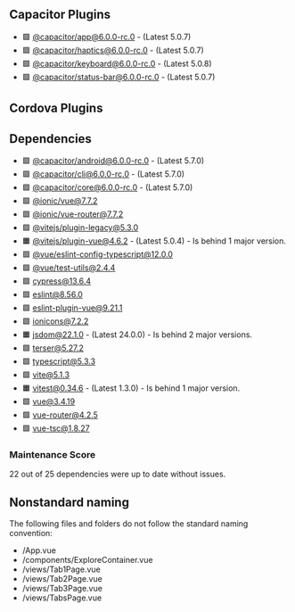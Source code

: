 ## Capacitor Plugins

- 🟩 [@capacitor/app@6.0.0-rc.0](https://github.com/ionic-team/capacitor-plugins.git) - (Latest 5.0.7)
- 🟩 [@capacitor/haptics@6.0.0-rc.0](https://github.com/ionic-team/capacitor-plugins.git) - (Latest 5.0.7)
- 🟩 [@capacitor/keyboard@6.0.0-rc.0](https://github.com/ionic-team/capacitor-plugins.git) - (Latest 5.0.8)
- 🟩 [@capacitor/status-bar@6.0.0-rc.0](https://github.com/ionic-team/capacitor-plugins.git) - (Latest 5.0.7)
## Cordova Plugins

## Dependencies

- 🟩 [@capacitor/android@6.0.0-rc.0](https://github.com/ionic-team/capacitor.git) - (Latest 5.7.0)
- 🟩 [@capacitor/cli@6.0.0-rc.0](https://github.com/ionic-team/capacitor.git) - (Latest 5.7.0)
- 🟩 [@capacitor/core@6.0.0-rc.0](https://github.com/ionic-team/capacitor.git) - (Latest 5.7.0)
- 🟩 [@ionic/vue@7.7.2](https://github.com/ionic-team/ionic-framework.git)
- 🟩 [@ionic/vue-router@7.7.2](https://github.com/ionic-team/ionic-framework.git)
- 🟩 [@vitejs/plugin-legacy@5.3.0](https://github.com/vitejs/vite.git)
- 🟧 [@vitejs/plugin-vue@4.6.2](https://github.com/vitejs/vite-plugin-vue.git) - (Latest 5.0.4) - Is behind 1 major version.
- 🟩 [@vue/eslint-config-typescript@12.0.0](https://github.com/vuejs/eslint-config-typescript.git)
- 🟩 [@vue/test-utils@2.4.4](https://github.com/vuejs/test-utils.git)
- 🟩 [cypress@13.6.4](https://github.com/cypress-io/cypress.git)
- 🟩 [eslint@8.56.0](https://github.com/eslint/eslint.git)
- 🟩 [eslint-plugin-vue@9.21.1](https://github.com/vuejs/eslint-plugin-vue.git)
- 🟩 [ionicons@7.2.2](https://github.com/ionic-team/ionicons.git)
- 🟧 [jsdom@22.1.0](https://github.com/jsdom/jsdom.git) - (Latest 24.0.0) - Is behind 2 major versions.
- 🟩 [terser@5.27.2](https://github.com/terser/terser.git)
- 🟩 [typescript@5.3.3](https://github.com/Microsoft/TypeScript.git)
- 🟩 [vite@5.1.3](https://github.com/vitejs/vite.git)
- 🟧 [vitest@0.34.6](https://github.com/vitest-dev/vitest.git) - (Latest 1.3.0) - Is behind 1 major version.
- 🟩 [vue@3.4.19](https://github.com/vuejs/core.git)
- 🟩 [vue-router@4.2.5](https://github.com/vuejs/router.git)
- 🟩 [vue-tsc@1.8.27](https://github.com/vuejs/language-tools.git)
### Maintenance Score
22 out of 25 dependencies were up to date without issues.



## Nonstandard naming
The following files and folders do not follow the standard naming convention:

- /App.vue
- /components/ExploreContainer.vue
- /views/Tab1Page.vue
- /views/Tab2Page.vue
- /views/Tab3Page.vue
- /views/TabsPage.vue
